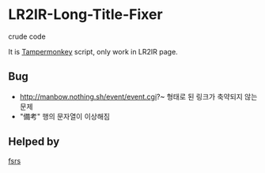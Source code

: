 # LR2IR-Long-Title-Fixer
crude code

It is [Tampermonkey](https://chrome.google.com/webstore/detail/tampermonkey/dhdgffkkebhmkfjojejmpbldmpobfkfo) script, only work in LR2IR page.

## Bug
- http://manbow.nothing.sh/event/event.cgi?~ 형태로 된 링크가 축약되지 않는 문제
- "備考" 행의 문자열이 이상해짐

## Helped by
[fsrs](https://github.com/FSRS/)
